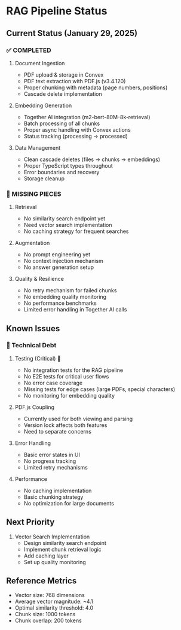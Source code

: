 # RAG Pipeline Status

## Current Status (January 29, 2025)

### ✅ COMPLETED

1. Document Ingestion
   - PDF upload & storage in Convex
   - PDF text extraction with PDF.js (v3.4.120)
   - Proper chunking with metadata (page numbers, positions)
   - Cascade delete implementation

2. Embedding Generation
   - Together AI integration (m2-bert-80M-8k-retrieval)
   - Batch processing of all chunks
   - Proper async handling with Convex actions
   - Status tracking (processing → processed)

3. Data Management
   - Clean cascade deletes (files → chunks → embeddings)
   - Proper TypeScript types throughout
   - Error boundaries and recovery
   - Storage cleanup

### 🚧 MISSING PIECES

1. Retrieval
   - No similarity search endpoint yet
   - Need vector search implementation
   - No caching strategy for frequent searches

2. Augmentation
   - No prompt engineering yet
   - No context injection mechanism
   - No answer generation setup

3. Quality & Resilience
   - No retry mechanism for failed chunks
   - No embedding quality monitoring
   - No performance benchmarks
   - Limited error handling in Together AI calls

## Known Issues

### 🔨 Technical Debt

1. Testing (Critical) 🚨
   - No integration tests for the RAG pipeline
   - No E2E tests for critical user flows
   - No error case coverage
   - Missing tests for edge cases (large PDFs, special characters)
   - No monitoring for embedding quality

2. PDF.js Coupling
   - Currently used for both viewing and parsing
   - Version lock affects both features
   - Need to separate concerns

3. Error Handling
   - Basic error states in UI
   - No progress tracking
   - Limited retry mechanisms

4. Performance
   - No caching implementation
   - Basic chunking strategy
   - No optimization for large documents

## Next Priority

1. Vector Search Implementation
   - Design similarity search endpoint
   - Implement chunk retrieval logic
   - Add caching layer
   - Set up quality monitoring

## Reference Metrics

- Vector size: 768 dimensions
- Average vector magnitude: ~4.1
- Optimal similarity threshold: 4.0
- Chunk size: 1000 tokens
- Chunk overlap: 200 tokens 